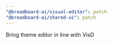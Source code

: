 ```yaml
---
"@breadboard-ai/visual-editor": patch
"@breadboard-ai/shared-ui": patch
---
```


Bring theme editor in line with VisD
